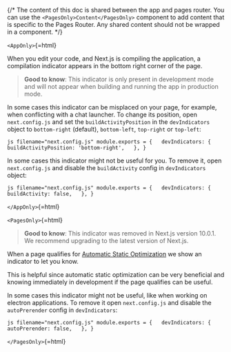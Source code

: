 {/\* The content of this doc is shared between the app and pages router.
You can use the `<PagesOnly>Content</PagesOnly>` component to add
content that is specific to the Pages Router. Any shared content should
not be wrapped in a component. \*/}

`<AppOnly>`{=html}

When you edit your code, and Next.js is compiling the application, a
compilation indicator appears in the bottom right corner of the page.

> **Good to know**: This indicator is only present in development mode
> and will not appear when building and running the app in production
> mode.

In some cases this indicator can be misplaced on your page, for example,
when conflicting with a chat launcher. To change its position, open
`next.config.js` and set the `buildActivityPosition` in the
`devIndicators` object to `bottom-right` (default), `bottom-left`,
`top-right` or `top-left`:

`js filename="next.config.js" module.exports = {   devIndicators: {     buildActivityPosition: 'bottom-right',   }, }`

In some cases this indicator might not be useful for you. To remove it,
open `next.config.js` and disable the `buildActivity` config in
`devIndicators` object:

`js filename="next.config.js" module.exports = {   devIndicators: {     buildActivity: false,   }, }`

`</AppOnly>`{=html}

`<PagesOnly>`{=html}

> **Good to know**: This indicator was removed in Next.js version
> 10.0.1. We recommend upgrading to the latest version of Next.js.

When a page qualifies for [Automatic Static
Optimization](/docs/pages/building-your-application/rendering/automatic-static-optimization)
we show an indicator to let you know.

This is helpful since automatic static optimization can be very
beneficial and knowing immediately in development if the page qualifies
can be useful.

In some cases this indicator might not be useful, like when working on
electron applications. To remove it open `next.config.js` and disable
the `autoPrerender` config in `devIndicators`:

`js filename="next.config.js" module.exports = {   devIndicators: {     autoPrerender: false,   }, }`

`</PagesOnly>`{=html}
